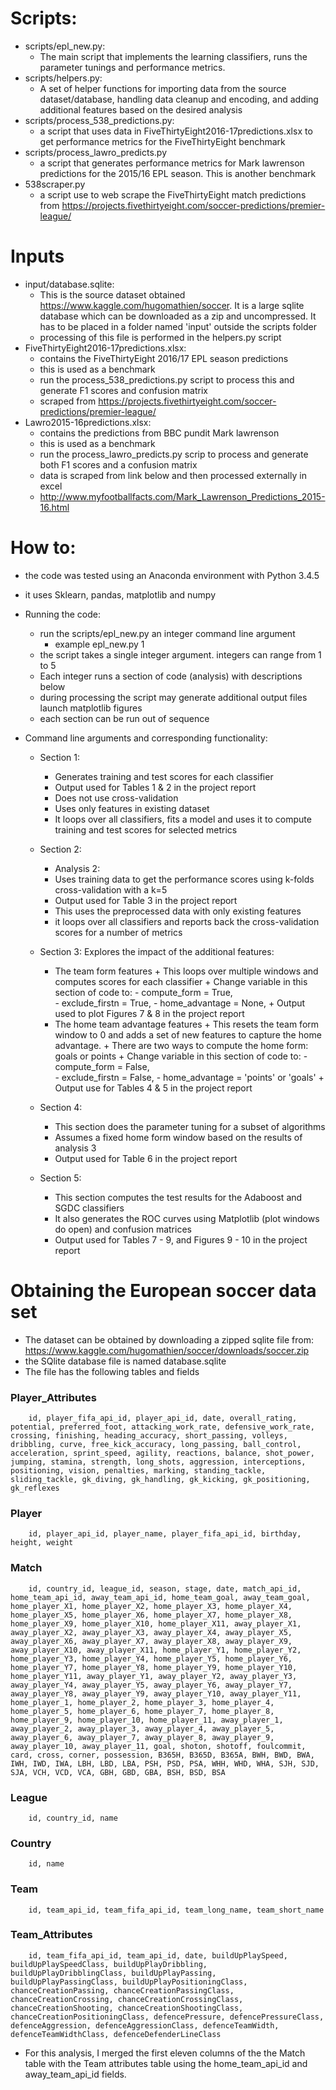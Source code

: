 # Scripts:
- scripts/epl_new.py: 
    + The main script that implements the learning classifiers, runs the parameter tunings and performance metrics.
- scripts/helpers.py:
    + A set of helper functions for importing data from the source dataset/database, handling data cleanup and encoding, and adding additional features based on the desired analysis
- scripts/process_538_predictions.py:
    + a script that uses data in FiveThirtyEight2016-17predictions.xlsx to get performance metrics for the FiveThirtyEight benchmark
- scripts/process_lawro_predicts.py
    + a script that generates performance metrics for Mark lawrenson predictions for the 2015/16 EPL season. This is another benchmark
- 538scraper.py
    + a script use to web scrape the FiveThirtyEight match predictions from https://projects.fivethirtyeight.com/soccer-predictions/premier-league/


# Inputs
- input/database.sqlite:
    + This is the source dataset obtained https://www.kaggle.com/hugomathien/soccer. It is a large sqlite database which can be downloaded as a zip and uncompressed. It has to be placed in a folder named 'input' outside the scripts folder
    + processing of this file is performed in the helpers.py script
- FiveThirtyEight2016-17predictions.xlsx:
    + contains the FiveThirtyEight 2016/17 EPL season predictions
    + this is used as a benchmark
    + run the process_538_predictions.py script to process this and generate F1 scores and confusion matrix
    + scraped from https://projects.fivethirtyeight.com/soccer-predictions/premier-league/
- Lawro2015-16predictions.xlsx:
    + contains the predictions from BBC pundit Mark lawrenson
    + this is used as a benchmark
    + run the process_lawro_predicts.py scrip to process and generate both F1 scores and a confusion matrix
    + data is scraped from link below and then processed externally in excel
    + http://www.myfootballfacts.com/Mark_Lawrenson_Predictions_2015-16.html

# How to:
- the code was tested using an Anaconda environment with Python 3.4.5
- it uses Sklearn, pandas, matplotlib and numpy
- Running the code:
    + run the scripts/epl_new.py an integer command line argument
        * example epl_new.py 1
    + the script takes a single integer argument. integers can range from 1 to 5
    + Each integer runs a section of code (analysis) with descriptions below
    + during processing the script may generate additional output files launch matplotlib figures
    - each section can be run out of sequence

- Command line arguments and corresponding functionality:
    + Section 1:
        * Generates training and test scores for each classifier
        * Output used for Tables 1 & 2 in the project report
        * Does not use cross-validation 
        * Uses only features in existing dataset
        * It loops over all classifiers, fits a model and uses it to compute training and test scores for selected metrics
    + Section 2:
        * Analysis 2:
        * Uses training data to get the performance scores using k-folds cross-validation with a k=5
        * Output used for Table 3 in the project report
        * This uses the preprocessed data with only existing features
        * it loops over all classifiers and reports back the cross-validation scores for a number of metrics
    
    + Section 3:
        Explores the impact of the additional features:
        * The team form features
                + This loops over multiple windows and computes scores for each classifier 
                + Change variable in this section of code to: 
                        - compute_form = True,  
                        - exclude_firstn = True, 
                        - home_advantage = None, 
                + Output used to plot Figures 7 & 8 in the project report
        * The home team advantage features
                + This resets the team form window to 0 and adds a set of new features to capture the home advantage. 
                + There are two ways to compute the home form: goals or points
                + Change variable in this section of code to:
                        - compute_form = False,  
                        - exclude_firstn = False, 
                        - home_advantage = 'points' or 'goals'
                + Output use for Tables 4 & 5 in the project report
    + Section 4:
        * This section does the parameter tuning for a subset of algorithms
        * Assumes a fixed home form window based on the results of analysis 3
        * Output used for Table 6 in the project report
    + Section 5:
        * This section computes the test results for the Adaboost and SGDC classifiers
        * It also generates the ROC curves using Matplotlib (plot windows do open) and confusion matrices
        * Output used for Tables 7 - 9, and Figures 9 - 10 in the project report 



# Obtaining the European soccer data set
- The dataset can be obtained by downloading a zipped sqlite file from:
    https://www.kaggle.com/hugomathien/soccer/downloads/soccer.zip
- the SQlite database file is named database.sqlite
- The file has the following tables and fields

### Player_Attributes	
    	id, player_fifa_api_id, player_api_id, date, overall_rating, potential, preferred_foot, attacking_work_rate, defensive_work_rate, crossing, finishing, heading_accuracy, short_passing, volleys, dribbling, curve, free_kick_accuracy, long_passing, ball_control, acceleration, sprint_speed, agility, reactions, balance, shot_power, jumping, stamina, strength, long_shots, aggression, interceptions, positioning, vision, penalties, marking, standing_tackle, sliding_tackle, gk_diving, gk_handling, gk_kicking, gk_positioning, gk_reflexes
### Player	
        id, player_api_id, player_name, player_fifa_api_id, birthday, height, weight
### Match	
        id, country_id, league_id, season, stage, date, match_api_id, home_team_api_id, away_team_api_id, home_team_goal, away_team_goal, home_player_X1, home_player_X2, home_player_X3, home_player_X4, home_player_X5, home_player_X6, home_player_X7, home_player_X8, home_player_X9, home_player_X10, home_player_X11, away_player_X1, away_player_X2, away_player_X3, away_player_X4, away_player_X5, away_player_X6, away_player_X7, away_player_X8, away_player_X9, away_player_X10, away_player_X11, home_player_Y1, home_player_Y2, home_player_Y3, home_player_Y4, home_player_Y5, home_player_Y6, home_player_Y7, home_player_Y8, home_player_Y9, home_player_Y10, home_player_Y11, away_player_Y1, away_player_Y2, away_player_Y3, away_player_Y4, away_player_Y5, away_player_Y6, away_player_Y7, away_player_Y8, away_player_Y9, away_player_Y10, away_player_Y11, home_player_1, home_player_2, home_player_3, home_player_4, home_player_5, home_player_6, home_player_7, home_player_8, home_player_9, home_player_10, home_player_11, away_player_1, away_player_2, away_player_3, away_player_4, away_player_5, away_player_6, away_player_7, away_player_8, away_player_9, away_player_10, away_player_11, goal, shoton, shotoff, foulcommit, card, cross, corner, possession, B365H, B365D, B365A, BWH, BWD, BWA, IWH, IWD, IWA, LBH, LBD, LBA, PSH, PSD, PSA, WHH, WHD, WHA, SJH, SJD, SJA, VCH, VCD, VCA, GBH, GBD, GBA, BSH, BSD, BSA
### League	
        id, country_id, name
### Country	
        id, name
### Team	
        id, team_api_id, team_fifa_api_id, team_long_name, team_short_name
### Team_Attributes
        id, team_fifa_api_id, team_api_id, date, buildUpPlaySpeed, buildUpPlaySpeedClass, buildUpPlayDribbling, buildUpPlayDribblingClass, buildUpPlayPassing, buildUpPlayPassingClass, buildUpPlayPositioningClass, chanceCreationPassing, chanceCreationPassingClass, chanceCreationCrossing, chanceCreationCrossingClass, chanceCreationShooting, chanceCreationShootingClass, chanceCreationPositioningClass, defencePressure, defencePressureClass, defenceAggression, defenceAggressionClass, defenceTeamWidth, defenceTeamWidthClass, defenceDefenderLineClass

- For this analysis, I merged the first eleven columns of the the Match table with the Team attributes table using the home_team_api_id and away_team_api_id fields.
